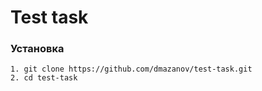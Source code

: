 # Test task

### Установка
```
1. git clone https://github.com/dmazanov/test-task.git
2. cd test-task
```